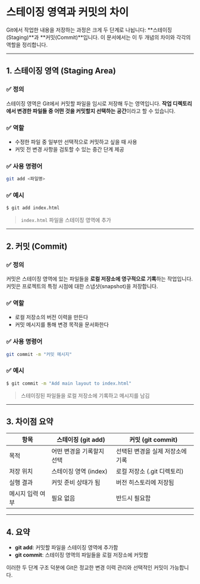 # 스테이징 영역과 커밋의 차이

Git에서 작업한 내용을 저장하는 과정은 크게 두 단계로 나뉩니다: \*\*스테이징(Staging)\*\*과 \*\*커밋(Commit)\*\*입니다. 이 문서에서는 이 두 개념의 차이와 각각의 역할을 정리합니다.

---

## 1. 스테이징 영역 (Staging Area)

### ✅ 정의

스테이징 영역은 Git에서 커밋할 파일을 임시로 저장해 두는 영역입니다. **작업 디렉토리에서 변경한 파일들 중 어떤 것을 커밋할지 선택하는 공간**이라고 할 수 있습니다.

### ✅ 역할

- 수정한 파일 중 일부만 선택적으로 커밋하고 싶을 때 사용
- 커밋 전 변경 사항을 검토할 수 있는 중간 단계 제공

### ✅ 사용 명령어

```bash
git add <파일명>
```

### ✅ 예시

```bash
$ git add index.html
```

> `index.html` 파일을 스테이징 영역에 추가

---

## 2. 커밋 (Commit)

### ✅ 정의

커밋은 스테이징 영역에 있는 파일들을 **로컬 저장소에 영구적으로 기록**하는 작업입니다. 커밋은 프로젝트의 특정 시점에 대한 스냅샷(snapshot)을 저장합니다.

### ✅ 역할

- 로컬 저장소의 버전 이력을 만든다
- 커밋 메시지를 통해 변경 목적을 문서화한다

### ✅ 사용 명령어

```bash
git commit -m "커밋 메시지"
```

### ✅ 예시

```bash
$ git commit -m "Add main layout to index.html"
```

> 스테이징된 파일들을 로컬 저장소에 기록하고 메시지를 남김

---

## 3. 차이점 요약

| 항목        | 스테이징 (git add)  | 커밋 (git commit)    |
| --------- | --------------- | ------------------ |
| 목적        | 어떤 변경을 기록할지 선택  | 선택된 변경을 실제 저장소에 기록 |
| 저장 위치     | 스테이징 영역 (index) | 로컬 저장소 (.git 디렉토리) |
| 실행 결과     | 커밋 준비 상태가 됨     | 버전 히스토리에 저장됨       |
| 메시지 입력 여부 | 필요 없음           | 반드시 필요함            |

---

## 4. 요약

- **git add**: 커밋할 파일을 스테이징 영역에 추가함
- **git commit**: 스테이징 영역의 파일들을 로컬 저장소에 커밋함

이러한 두 단계 구조 덕분에 Git은 정교한 변경 이력 관리와 선택적인 커밋이 가능합니다.

